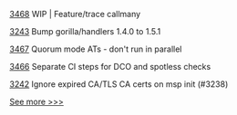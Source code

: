 
[3468](https://github.com/hyperledger/besu/pull/3468) WIP | Feature/trace callmany

[3243](https://github.com/hyperledger/fabric/pull/3243) Bump gorilla/handlers 1.4.0 to 1.5.1

[3467](https://github.com/hyperledger/besu/pull/3467) Quorum mode ATs - don't run in parallel

[3466](https://github.com/hyperledger/besu/pull/3466) Separate CI steps for DCO and spotless checks

[3242](https://github.com/hyperledger/fabric/pull/3242) Ignore expired CA/TLS CA certs on msp init (#3238)


[See more >>>](https://start-here.hyperledger.org/pull-requests)
